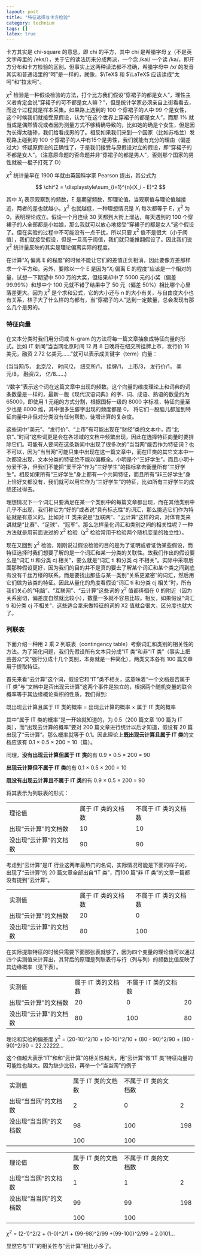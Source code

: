 ```yaml
---
layout: post
title: "特征选择与卡方检验"
category: technium
tags: []
latex: true
---
```



卡方其实是 chi-square 的意思，即 chi 的平方，其中 chi 是希腊字母 $\chi$（不是英文字母里的 /eks/），关于它的读法历来分成两派，一个念 /kai/ 一个读 /ka/，即开方分布和卡方检验的区别。但事实上这两种读法都不准确，希腊字母中 /x/ 的发音其实和普通话里的“呵”是一样的，就像，$\TeX$ 和 $\LaTeX$ 应该读成“太呵”和“拉太呵”。


$\chi^2$ 检验是一种假设检验的方法，打个比方我们假设“穿裙子的都是女人”，理性主义者肯定会说“穿裙子的可不都是女人嘛？”，但是统计学家必须亲自上街看看去，而这个过程就是样本采集。如果路上遇到的 100 个穿裙子的人中 99 个是女性，这个时候我们就接受原假设，认为“在这个世界上穿裙子的都是女人”，而那 1% 就当成是偶然情况或者因为测量方式不够精确导致的，比如她的确是个女生，但是因为长得太磕碜，我们给看成男的了。相反如果我们来到一个国家（比如苏格兰）发现路上碰到的 100 个穿裙子的人中有15个是男性，我们就能有充分的理由（偏差过大）怀疑原假设的正确性了，于是我们接受与原假设对立的假设，即“穿裙子的不都是女人”。（注意原命题的否命题并非“穿裙子的都是男人”，否则那个国家的男性就被一棍子打死了:D）


$\chi^2$ 统计量早在 1900 年就由英国科学家 Pearson 提出，其公式为

$$
\chi^2 = \displaystyle\sum_{i=1}^{n}(X_i - E)^2
$$

其中 $X_i$ 表示观察到的频数，E 是期望频数，即理论值。当观察值与理论值越接近，两者的差也就越小，$\chi^2$ 也就越低，一种理想情况是 $X_i$ 每次都等于 E，$\chi^2$ 为 0，表明理论成立。假设一个月连续 30 天都到大街上溜达，每天遇到的 100 个穿裙子的人全部都是小姑娘，那么我就可以放心地接受“穿裙子的都是女人”这个假设了。但在实验的过程中不可能没有一点干扰，所以只要 $\chi^2$ 值不是很大（小于阈值），我们就接受假设，但是一旦高于阈值，我们就只能推翻假设了。因此我们说 $\chi^2$ 统计量反映的其实是理论偏离实际的程度。


在计算“$X_i$ 偏离 E 的程度”的时候不能让它们的差值正负相消，因此要像方差那样求一个平方和。另外，要除以一个 E 是因为“$X_i$ 偏离 E 的程度”应该是一个相对的量，试想一下期望中 500 万的大奖，但结果却中了 5000 元的小奖（偏差 99.99%）和想中个 100 元就不错了结果中了 50 元（偏差 50%）相比哪个心里落差更大。因为 $\chi^2$ 是个求和公式，它的大小还与 n 的大小有关，与自由度大小也有关系，林子大了什么样的鸟都有，当“穿裙子的人”达到一定数量，总会发现有那么几个是男的。


### 特征向量


在文本分类时我们用分词或 N-gram 的方法将每一篇文章抽象成特征向量的形式。比如 IT 新闻“当当网北京时间 12 月 8 日晚将在纽交所挂牌上市，发行价 16 美元，融资 2.72 亿美元……”就可以表示成关键字（term）向量：


(当当网/5， 北京/2， 时间/2， 纽交所/1， 挂牌/1， 上市/3， 发行价/1， 美元/8， 融资/2， 亿/8……)


“/数字”表示这个词在这篇文章中出现的频数。这个向量的维度理论上和词典的词条数量是一样的，最新一版《现代汉语词典》的字、词、成语、熟语的数量约为 65000，即使用 1 元组的方式分割，根据国标一级的 8000 字标准，特征向量至少也是 8000 维，其中很多生僻字出现的频度都是 0， 将它们一股脑儿都加到特征向量中非但对分类没有任何帮助，徒增计算的复杂度。


这些词中“美元”、“发行价”、“上市”有可能出现在“财经”类的文本中，而“北京”、”时间“这些词更是会在各领域的文档中频繁出现，因此在选择特征向量时要排除它们。可能有人要问在这条新闻中出现了很多次的”当当网“能否作为特征词？也不可以，因为”当当网“可能只集中出现在这一篇文章中，而在IT类的其它文本中一次都没出现，文本分类的特征绝不能以偏概全。小明是个“三好学生”，而且小明十分爱干净，但我们不能把“爱干净”作为“三好学生”的指标拿去衡量所有“三好学生”。相反如果所有“三好学生”身上都有一个共同特征，而且所有“非三好学生”身上恰好又都没有，我们就可以用它作为“三好学生”的特征，比如所有三好学生的成绩还过得去。

理想情况下一个词汇只要满足在某一个类别中的每篇文章都出现，而在其他类别中几乎不出现，我们称它为“好的”或者说“具有标志性"的词汇，那么挑选它们作为特征就是有意义的。比如对 IT 类来说是“互联网”、“云计算”这样的词，对体育类来讲就是“比赛”、“足球”、“冠军”。那么怎样量化词汇和类别之间的相关性呢？一种方法就是用前面说过的 $\chi^2$ 检验（$\chi^2$ 检验常用于检验两个随机变量的独立性）。


现在又回到 $\chi^2$ 检验，刚刚说过假设检验的目的是为了证明或者证伪某些假设，而特征选择时我们想要了解的是一个词汇和某一分类的关联性。故我们作出的假设要么是“词汇 ti 和分类 cj 相关”，要么就是“词汇 ti 和分类 cj 不相关”。实际中采取后面那种假设更好，因为我们的目的并不是真的要去了解某个词汇和某个类之间到底有没有千丝万缕的联系，而是要找出那些与某一类别“关系更紧密”的词汇，然后用它们做为该类的特征。因此从量化的角度看假设“词汇 ti 和分类 cj 相关”时，所有我们关心的“电脑”、“互联网”、“云计算”这些词的 $\chi^2$ 值都徘徊在 0 的附近（因为关系密切，偏差度自然就比较小），数量一多就不容易比较。相反，如果假设“词汇 ti 和分类 cj 不相关“，这些适合拿来做特征的词的 Х2 值就会很大，区分度也就大了。

### 列联表

下面介绍一种用 2 乘 2 列联表（contingency table）考察词汇和类别的相关性的方法。为了简化问题，我们先假设所有文本只分成“IT 类”和非“IT 类”（事实上把芸芸众“文”强行分成十几个类别，本身就是一种简化），两类文本各有 100 篇文章用于提取特征。


首先来看“云计算”这个词，假设它和“IT”类不相关，这意味着“一个文档是否属于IT 类”与“文档中是否出现云计算”这两个事件是独立的，根据两个随机变量的联合概率等于其边缘概论乘积的性质，我们得到:


既出现云计算且属于 IT 类的概率 = 出现云计算的概率 × 属于 IT 类的概率


其中“属于 IT 类的概率”是一开始就知道的，为 0.5（200 篇文章 100 篇为 IT 类），而“出现云计算的概率”要对 200 篇文章进行统计以后才知道，假设有 20 篇出现了“云计算”。那么概率就等于 0.1。因此理论上<strong>既出现云计算且属于 IT 类</strong>的文档应该有 0.1 × 0.5 × 200 = 10（篇）。

同理，<strong>没有出现云计算但属于 IT 类</strong>的有 0.9 × 0.5 × 200 = 90

<strong>出现云计算但不属于 IT 类</strong>的有 0.1 × 0.5 × 200 = 10

<strong>既没有出现云计算且不属于 IT 类</strong>的有 0.9 × 0.5 × 200 = 90

将其表示为列联表的形式：


<table class="table">
<tbody>
<tr>
<td class="td1">理论值</td>
<td class="td1">属于 IT 类的文档数</td>
<td class="td1">不属于 IT 类的文档数</td>
</tr>
<tr>
<td class="td1">出现“云计算”的文档数</td>
<td class="td1">10</td>
<td class="td1">10</td>
</tr>
<tr>
<td class="td1">没出现“云计算”的文档数</td>
<td class="td1">90</td>
<td class="td1">90</td>
</tr>
</tbody>
</table>


考虑到“云计算”是IT 行业这两年最热门的名词，实际情况可能是下面的样子的，出现了“云计算”的 20 篇文章全部出自“IT 类”，而100 篇“非 IT 类”的文章一篇都没有提到“云计算”。


<table class="table">
<tbody>
<tr>
<td>实测值</td>
<td>属于 IT 类的文档数</td>
<td>不属于 IT 类的文档数</td>
</tr>
<tr>
<td>出现“云计算”的文档数</td>
<td>20</td>
<td>0</td>
</tr>
<tr>
<td>没出现“云计算”的文档数</td>
<td>80</td>
<td>100</td>
</tr>
</tbody>
</table>


在实际提取特征的时候只需要下面那张表就够了，因为四个变量的理论值可以通过四个实测值来计算出，其背后的原理是列联表行与行（列与列）的频数比值反映了其边缘概率（见下表）。


<table class="table">
<tbody>
<tr>
<td>实测值</td>
<td>属于 IT 类的文档数</td>
<td>不属于 IT 类的文档数</td>
<td></td>
</tr>
<tr>
<td>出现“云计算”的文档数</td>
<td>20</td>
<td>0</td>
<td>20</td>
</tr>
<tr>
<td>没出现“云计算”的文档数</td>
<td>80</td>
<td>100</td>
<td>80</td>
</tr>
</tbody>
</table>


理论和实验的偏差度 $\chi^2$ = (20-10)^2/10 + (0-10)^2/10 + (80 - 90)^2/90 + (80 - 90)^2/90 = 22.22222...

这个值越大表示“IT”和和“云计算”的相关性越大，用“云计算”做“IT 类”特征向量的可能性也越大。因为缺少比较，再举一个“当当网”的例子


<table class="table">
<tbody>
<tr>
<td>实测值</td>
<td>属于 IT 类的文档数</td>
<td>不属于 IT 类的文档数</td>
<td></td>
</tr>
<tr>
<td>出现“当当网”的文档数</td>
<td>2</td>
<td>0</td>
<td>2</td>
</tr>
<tr>
<td>没出现“当当网”的文档数</td>
<td>98</td>
<td>100</td>
<td>198</td>
</tr>
<tr>
<td></td>
<td>100</td>
<td>100</td>
<td></td>
</tr>
</tbody>
</table>


<table class="table">
<tbody>
<tr>
<td>理论值</td>
<td>属于 IT 类的文档数</td>
<td>不属于 IT 类的文档数</td>
<td></td>
</tr>
<tr>
<td>出现“当当网”的文档数</td>
<td>1</td>
<td>1</td>
<td>2</td>
</tr>
<tr>
<td>没出现“当当网”的文档数</td>
<td>99</td>
<td>99</td>
<td>198</td>
</tr>
<tr>
<td></td>
<td>100</td>
<td>100</td>
<td></td>
</tr>
</tbody>
</table>


$\chi^2$ = (2-1)^2/2 + (1-0)^2/1 + (99-98)^2/99 +(99-100)^2/99 = 2.0101...


显然它与“IT”的相关性与“云计算”相比小多了。
